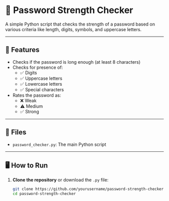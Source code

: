 # 🔐 Password Strength Checker

A simple Python script that checks the strength of a password based on various criteria like length, digits, symbols, and uppercase letters.

---

## 🚀 Features

- Checks if the password is long enough (at least 8 characters)
- Checks for presence of:
  - ✅ Digits
  - ✅ Uppercase letters
  - ✅ Lowercase letters
  - ✅ Special characters
- Rates the password as:
  - ❌ Weak
  - ⚠️ Medium
  - ✅ Strong

---

## 📂 Files

- `password_checker.py`: The main Python script

---

## 🖥️ How to Run

1. **Clone the repository** or download the `.py` file:

   ```bash
   git clone https://github.com/yourusername/password-strength-checker.git
   cd password-strength-checker
